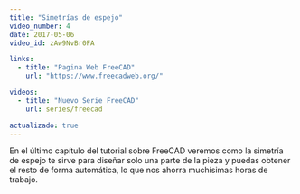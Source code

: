 ```yaml
---
title: "Simetrías de espejo"
video_number: 4
date: 2017-05-06
video_id: zAw9NvBr0FA

links:
  - title: "Pagina Web FreeCAD"
    url: "https://www.freecadweb.org/"

videos:
  - title: "Nuevo Serie FreeCAD"
    url: series/freecad

actualizado: true
---
```


En el último capítulo del tutorial sobre FreeCAD veremos como la simetría de espejo te sirve para diseñar solo una parte de la pieza y puedas obtener el resto de forma automática, lo que nos ahorra muchísimas horas de trabajo.
